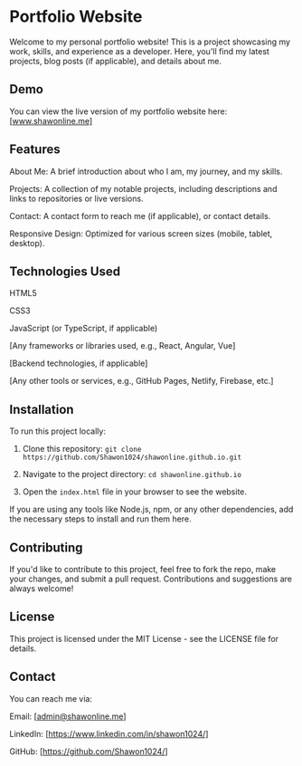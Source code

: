 # **Portfolio Website**

Welcome to my personal portfolio website! This is a project showcasing my work, skills, and experience as a developer. Here, you'll find my latest projects, blog posts (if applicable), and details about me.

## Demo
You can view the live version of my portfolio website here: [www.shawonline.me]

## Features
About Me: A brief introduction about who I am, my journey, and my skills.

Projects: A collection of my notable projects, including descriptions and links to repositories or live versions.

Contact: A contact form to reach me (if applicable), or contact details.

Responsive Design: Optimized for various screen sizes (mobile, tablet, desktop).

## Technologies Used
HTML5

CSS3

JavaScript (or TypeScript, if applicable)

[Any frameworks or libraries used, e.g., React, Angular, Vue]

[Backend technologies, if applicable]

[Any other tools or services, e.g., GitHub Pages, Netlify, Firebase, etc.]

## Installation
To run this project locally:

1. Clone this repository: `git clone https://github.com/Shawon1024/shawonline.github.io.git`

2. Navigate to the project directory: `cd shawonline.github.io`

3. Open the `index.html` file in your browser to see the website.

If you are using any tools like Node.js, npm, or any other dependencies, add the necessary steps to install and run them here.

## Contributing
If you'd like to contribute to this project, feel free to fork the repo, make your changes, and submit a pull request. Contributions and suggestions are always welcome!

## License
This project is licensed under the MIT License - see the LICENSE file for details.

## Contact
You can reach me via:

Email: [admin@shawonline.me]

LinkedIn: [https://www.linkedin.com/in/shawon1024/]

GitHub: [https://github.com/Shawon1024/]
